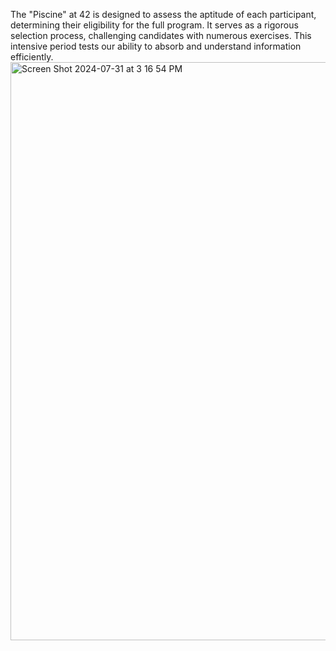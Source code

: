 The "Piscine" at 42 is designed to assess the aptitude of each participant, determining their eligibility for the full program. It serves as a rigorous selection process, challenging candidates with numerous exercises. This intensive period tests our ability to absorb and understand information efficiently.<img width="925" alt="Screen Shot 2024-07-31 at 3 16 54 PM" src="https://github.com/user-attachments/assets/e44d3b49-b51e-46d9-a84f-3190b6c9de31">
